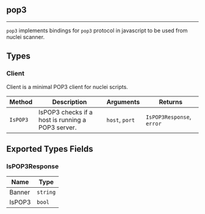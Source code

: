 ## pop3 
---


`pop3` implements bindings for `pop3` protocol in javascript
to be used from nuclei scanner.



## Types

### Client

 Client is a minimal POP3 client for nuclei scripts.

| Method | Description | Arguments | Returns |
|--------|-------------|-----------|---------|
| `IsPOP3` |  IsPOP3 checks if a host is running a POP3 server. | `host`, `port` | `IsPOP3Response`, `error` |




## Exported Types Fields
### IsPOP3Response

| Name | Type | 
|--------|-------------|
| Banner | `string` |
| IsPOP3 | `bool` |




